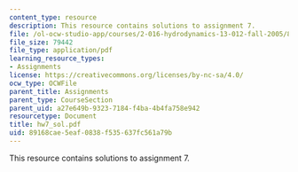 ```yaml
---
content_type: resource
description: This resource contains solutions to assignment 7.
file: /ol-ocw-studio-app/courses/2-016-hydrodynamics-13-012-fall-2005/89168cae5eaf0838f535637fc561a79b_hw7_sol.pdf
file_size: 79442
file_type: application/pdf
learning_resource_types:
- Assignments
license: https://creativecommons.org/licenses/by-nc-sa/4.0/
ocw_type: OCWFile
parent_title: Assignments
parent_type: CourseSection
parent_uid: a27e649b-9323-7184-f4ba-4b4fa758e942
resourcetype: Document
title: hw7_sol.pdf
uid: 89168cae-5eaf-0838-f535-637fc561a79b
---
```

This resource contains solutions to assignment 7.